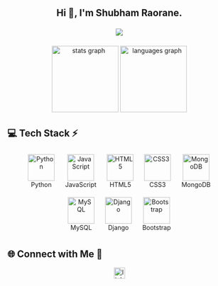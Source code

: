 <h2 align="center">Hi 👋, I'm Shubham Raorane.</h2>

###

<div align="center">
  <img src="https://profile-counter.glitch.me/ShubhamRaorane11/count.svg?"  />
</div>

###

<div align="center">
  <img src="https://github-readme-stats.vercel.app/api?username=ShubhamRaorane11&hide_title=false&hide_rank=false&show_icons=true&include_all_commits=true&count_private=true&disable_animations=false&theme=dracula&locale=en&hide_border=false&order=1" height="150" alt="stats graph"  />
  <img src="https://github-readme-stats.vercel.app/api/top-langs?username=ShubhamRaorane11&locale=en&hide_title=false&layout=compact&card_width=320&langs_count=5&theme=dracula&hide_border=false&order=2" height="150" alt="languages graph"  />
</div>


## 💻 Tech Stack ⚡
<div align="center">
  <div style="display: inline-block; text-align: center; margin: 10px;">
    <img src="https://skillicons.dev/icons?i=py" height="60" alt="Python" />
    <div>Python</div>
  </div>
  <div style="display: inline-block; text-align: center; margin: 10px;">
    <img src="https://cdn.jsdelivr.net/gh/devicons/devicon/icons/javascript/javascript-original.svg" height="60" alt="JavaScript" />
    <div>JavaScript</div>
  </div>
  <div style="display: inline-block; text-align: center; margin: 10px;">
    <img src="https://cdn.jsdelivr.net/gh/devicons/devicon/icons/html5/html5-original.svg" height="60" alt="HTML5" />
    <div>HTML5</div>
  </div>
  <div style="display: inline-block; text-align: center; margin: 10px;">
    <img src="https://cdn.jsdelivr.net/gh/devicons/devicon/icons/css3/css3-original.svg" height="60" alt="CSS3" />
    <div>CSS3</div>
  </div>
  <div style="display: inline-block; text-align: center; margin: 10px;">
    <img src="https://cdn.jsdelivr.net/gh/devicons/devicon/icons/mongodb/mongodb-original.svg" height="60" alt="MongoDB" />
    <div>MongoDB</div>
  </div>
  <div style="display: inline-block; text-align: center; margin: 10px;">
    <img src="https://cdn.jsdelivr.net/gh/devicons/devicon/icons/mysql/mysql-original.svg" height="60" alt="MySQL" />
    <div>MySQL</div>
  </div>
  <div style="display: inline-block; text-align: center; margin: 10px;">
    <img src="https://cdn.jsdelivr.net/gh/devicons/devicon/icons/django/django-plain.svg" height="60" alt="Django" />
    <div>Django</div>
  </div>
  <div style="display: inline-block; text-align: center; margin: 10px;">
    <img src="https://skillicons.dev/icons?i=bootstrap" height="60" alt="Bootstrap" />
    <div>Bootstrap</div>
  </div>
</div>


## 🌐 Connect with Me 🍬
<div align="center">
  <a href="https://www.linkedin.com/in/shubham-raorane-a548b432a/" target="_blank">
    <img src="https://img.shields.io/static/v1?message=LinkedIn&logo=linkedin&label=&color=0077B5&logoColor=white&labelColor=&style=for-the-badge" height="25" alt="linkedin logo"  />
  </a>
</div>

###
